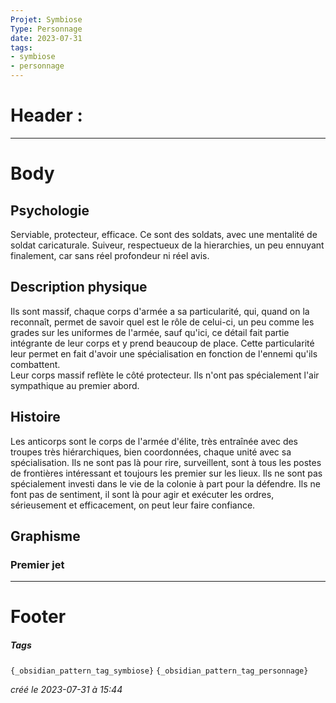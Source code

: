 ```yaml
---
Projet: Symbiose
Type: Personnage
date: 2023-07-31
tags:
- symbiose
- personnage
---
```

   
# Header :   
   
   
-------------------------------------------------------------------------------   
# Body   
   
## Psychologie   
   
Serviable, protecteur, efficace. Ce sont des soldats, avec une mentalité de soldat caricaturale. Suiveur, respectueux de la hierarchies, un peu ennuyant finalement, car sans réel profondeur ni réel avis.    
   
## Description physique   
   
Ils sont massif, chaque corps d'armée a sa particularité, qui, quand on la reconnaît, permet de savoir quel est le rôle de celui-ci, un peu comme les grades sur les uniformes de l'armée, sauf qu'ici, ce détail fait partie intégrante de leur corps et y prend beaucoup de place. Cette particularité leur permet en fait d'avoir une spécialisation en fonction de l'ennemi qu'ils combattent.   
Leur corps massif reflète le côté protecteur. Ils n'ont pas spécialement l'air sympathique au premier abord.    
   
   
## Histoire   
   
Les anticorps sont le corps de l'armée d'élite, très entraînée avec des troupes très hiérarchiques, bien coordonnées, chaque unité avec sa spécialisation. Ils ne sont pas là pour rire, surveillent, sont à tous les postes de frontières intéressant et toujours les premier sur les lieux. Ils ne sont pas spécialement investi dans le vie de la colonie à part pour la défendre. Ils ne font pas de sentiment, il sont là pour agir et exécuter les ordres, sérieusement et efficacement, on peut leur faire confiance.   
## Graphisme   
### Premier jet   
   
   
   
---------------------------------------------------------------------------   
# Footer   
   
##### Tags   
`{_obsidian_pattern_tag_symbiose}` `{_obsidian_pattern_tag_personnage}`    
   
*créé le 2023-07-31 à 15:44*